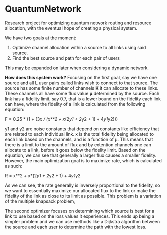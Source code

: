 # QuantumNetwork
Research project for optimizing quantum network routing and resource allocation, with the eventual hope of creating a physical system.

We have two goals at the moment:
1. Optimize channel allocation within a source to all links using said source.
2. Find the best source and path for each pair of users

This may be expanded on later when considering a dynamic network.

**How does this system work?**
Focusing on the first goal, say we have one source and all **L** user pairs called links wish to connect to that source. The source has some finite number of channels **K** it can allocate to these links. These channels all have some flux value **μ** determined by the source. Each link has a fidelity limit, say 0.7, that is a lower bound on the fidelity each link can have, where the fidelity of a link is calculated from the following equation:

F = 0.25 * (1 + (3*x / (x**2 + x*(2*y1 + 2*y2 + 1) + 4*y1*y2)))

y1 and y2 are noise constants that depend on constants like efficiency that are related to each individual link. x is the total fidelity being allocated to each link based on the channels, and is a function of μ. This means that there is a limit to the amount of flux and by extention channels one can allocate to a link, before it goes below the fidelity limit. Based on the equation, we can see that generally a larger flux causes a smaller fidelity. However, the main optimization goal is to maximize rate, which is calculated as such:

R = x**2 + x*(2*y1 + 2*y2 + 1) + 4*y1*y2

As we can see, the rate generally is inversely proportional to the fidelity, so we want to essentially maximize our allocated flux to the link or make the fidelity of the link as close to its limit as possible. This problem is a variation of the multiple knapsack problem,


The second optimizer focuses on determining which source is best for a link to use based on the loss values it experiences. This ends up being a simpler problem and we can use methods like a Dijkstra algorithm between the source and each user to determine the path with the lowest loss.
